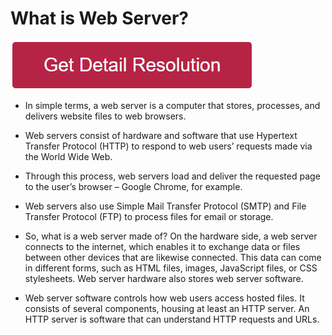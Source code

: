 # What is Web Server?

[![what is web server](redd.png)](https://icncomputer.com/what-is-web-server/)




* In simple terms, a web server is a computer that stores, processes, and delivers website files to web browsers.

* Web servers consist of hardware and software that use Hypertext Transfer Protocol (HTTP) to respond to web users’ requests made via the World Wide Web.

* Through this process, web servers load and deliver the requested page to the user’s browser – Google Chrome, for example.

* Web servers also use Simple Mail Transfer Protocol (SMTP) and File Transfer Protocol (FTP) to process files for email or storage.

* So, what is a web server made of? On the hardware side, a web server connects to the internet, which enables it to exchange data or files between other devices that are likewise connected. This data can come in different forms, such as HTML files, images, JavaScript files, or CSS stylesheets. Web server hardware also stores web server software.

* Web server software controls how web users access hosted files. It consists of several components, housing at least an HTTP server. An HTTP server is software that can understand HTTP requests and URLs.
